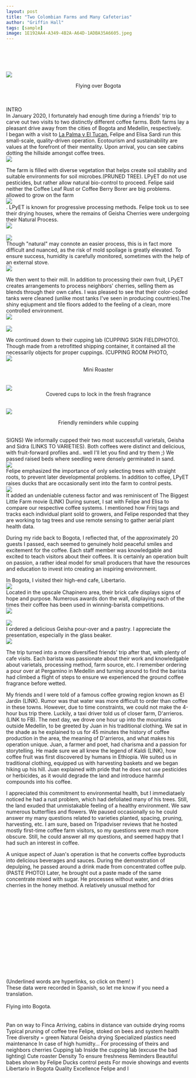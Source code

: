 ```yaml
---
layout: post
title: "Two Colombian Farms and Many Cafeterias" 
author: "Griffin Hall"
tags: [sample]
image: 1E192AA4-A349-4B2A-A64D-1ADBA35A6605.jpeg
---
```


<br><br><br><br><img src="https://previews.dropbox.com/p/thumb/AAtiiZrg2Bbh5BencbvDbHhQdE1C2IBjykT2xzZwz7Q0nOhqCfYaeyWs9EbgD0lYa-A0TS324uvWv3oMYArHnvxy7e1vc3BF-DVCCUYj3d1YEUHE0QS4TgJB7snFnXxYPB1t-qqAnARmwQWRH2HAWrhIZMccwVLiEpyT5Rl9dRKk7mN4yJvNqx4YVgpVYG8XbHRjIb5kAqb8T2CPqtYZHQODdv6VAoejrYGaYqTBOHFUlEvB9m2n93oSJIcyMlT2syasn3tsej7jmFHIP1VYn_yYWEpGrBhwj9u7mBJtEx4DEp9NK4TSZxPsE6di0K0p4Bc1e1sRry6Lt9h_MG8c2jWJ/p.jpeg"><br><center>Flying over Bogota</center><br>


<body>
 <br>INTRO<br>
 In January 2020, I fortunately had enough time during a friends' trip to carve out two visits to two distinctly different coffee farms. Both farms lay a pleasant drive away from the cities of Bogota and Medellin, respectively.<br> 
 I began with a visit to  <a href="http://www.lapalmayeltucan.com/">La Palma y El Tucan.</a> Felipe and Elisa Sardi run this small-scale, quality-driven operation. Ecotourism and sustainability are values at the forefront of their mentality. Upon arrival, you can see cabins dotting the hillside amongst coffee trees.<br><img src="https://previews.dropbox.com/p/thumb/AAtHBXO6Yey7IRV-tlnJochuWNECKilLBF8NGX29d6rp1Jn12E_NU4eusOag0E9dBhJqQXKNZobx6T42vvr_GyTYuIr_7KkuWSHTgt9-WxlMuJLDrMDkMiMZTaRYZB0hORba4XKXAKqWZ3myCWDpBpVQKHTP2tuiLfu66W9OP8-IXR-QthDOVg4Ms7cszAXnymm3HKNF7ZcuIQhw9uQvSglD5z0nXNvRz2T5A3iGddM3wUrgMYC-wB-UG_uGLeaKPB1QTeKmXORBogdOWY5jUjtfcpxVDqaJF3bypfrIqNPpGyVqciY7In0RcHFukefq8YH4VFtuQfFE85gWqkvzIDvCf10jbtsTAP1HRCN0wC_p2ky6k8uj3aacEvRRF4weRGhcJLs2qsgq4v0Dh9zSJQJU/p.jpeg?fv_content=true&size_mode=5"><br>
 
The farm is filled with diverse vegetation that helps create soil stability and suitable environments for soil microbes.(PRUNED TREE). LPyET do not use pesticides, but rather allow natural bio-control to proceed. Felipe said neither the Coffee Leaf Rust or Coffee Berry Borer are big problems. allowed to grow on the farm <br><img src="https://previews.dropbox.com/p/thumb/AAvcv45X87GftsjfwPXS7JmhbogiSsNvVdDVnc3cNAA8EaDnG_LWAXBHF9jGioM7gQvwvKWgnATRQ5RW1ctTEj42mRJ1xMTu9Fg40SvtKbCsSTMbNRASGp6JJxIrRMH2vowmjV8G3Op04NDfsNZMEpHzqRyfsjJQ9vYohhJ9LClBtq7Gw0cW6HCDYF6yFfysiGvuKExPFrb_qlHfEl2j-rSbNenUQpHXi5YeUVd5eHTy9bk0RMjeqNZVwqPkmcZ7qAbBO4AJKfkLOvSJkI4nwD9pa-j0b5Nt2Eh62yi4hhkOlCYo46WnI50iJBN4J58gIpAeVxMm3mqd-bWCQtwZPOxNbv1FPkrfuwI4n2tLoDORrJaBe3H-aUF9Ad-MkbuqF8QZjKEgSuRSfYu70QD4_UzI/p.jpeg?size=2048x1536&size_mode=3"><br>.
LPyET is known for progressive processing methods. Felipe took us to see their drying houses, where the remains of Geisha Cherries were undergoing their Natural Process.<br><img src="https://previews.dropbox.com/p/thumb/AAtdq3B9RMJSPDJr24hRQvHniUDAL2hzSQkCYj23SqF7mGPLtrmTElToQlCMUoOlQ7DFitePPhKAB3EVpsquioszw_oKyY_P4Uwnn5YrUPMCz4UHFYqtsGTN30-39iq85DhDgnsV6UJQUgHBp5UViVeFyVXK7V9oNrIsxD-TjvGVlYt2VaMCphWpVCZ5t0aL0wqi4DcRcQsTozE4HYRnIl4Y_UGaOoC446gH6wCgAyeVnwWAX-1rbQ7nbjeHHYLPlrMdsXs3kOCp_LgLGPbZXZFL5TLaDFxkegEHzPjlo0XqfBzIIwCtq3sffuc6cAbg9KDD1gFiJWIgbYouhdgtibK7/p.jpeg?size=2048x1536&size_mode=3"><br>
<br><img src="https://previews.dropbox.com/p/thumb/AAve7hfNViyePSxfoN09fOWlfBzlUx9I67fU-jX800EeJte4_Bg8ZIHGHgNa8DusWuypR1wHNzojrW5htxcgl8VR82Pj7EXqOEddqFO2p_aNPEB40sNRh6sERyAeD0ENiZjYta8i-gQVt3BgMt4H3WtJwg6frhOV9B7IgK5Q_8iMtHfHEGCD-iEKfkELc1fXsa7aHNTbhgmjtOpSIaUrvtFYORcNEfpz6HKRpwA16ggPDs1wHUE8t9T2qgsai-PmTgZA7H_-9OdGyAnvWvGn4RimvBzuVBpvyWcDB3fUpRI40uX1ar8DZ2blUUJzK2g4jDgkfDd0zWzOOzjLlSD20Qqb/p.jpeg?size=2048x1536&size_mode=3"><br>Though "natural" may connote an easier process, this is in fact more difficult and nuanced, as the risk of mold spoilage is greatly elevated. To ensure success, humidity is carefully monitored, sometimes with the help of an external stove.
<br><img src="https://previews.dropbox.com/p/thumb/AAs--mRLbqqLweXiqpdRqbZnE2BdCeOzAUcduXq02XT4vjqny0JLFYkyjWZEVsgjG3nealMvjf6Ickfh3Nvt1EMAcVsg00sBs-6oo5fqsZtLEVNBKBsrpKmR9cltfR4BIhi6pcZFPjg0gbOHKO0Cac7iu8QqFNMOG8_SJqBF5Raukuikbb8p-FM2jF7w9fACCTVFilJWdTaJO_TpIrx-lxN4KdZ3Mu_ICi7H8tgPBmcZkPfkOELkhjA8FPtQ0o_yFz2zCD8CJruCeGZPfndcnv9aGfa3lUX_NWHUQRkqfZXz50ckWy3CH9hL9GrmURxpq2pMXc6H9x35vZkjaxMRHoCe/p.jpeg?size=2048x1536&size_mode=3"><br>

We then went to their mill. In addition to processing their own fruit,  LPyET creates arrangements to process neighbors' cherries, selling them as blends through their own cafes. I was pleased to see that their color-coded tanks were cleaned (unlike most tanks I've seen in producing countries).The shiny eqiupment and tile floors added to the feeling of a clean, more controlled environment.
<br><img src="https://previews.dropbox.com/p/thumb/AAsRuqYSW1yxzRSxykQe32og9LyR40WVXWt3J--madIfLqiQ03ODibRuzqWQvERSKFEMR4gFIoobmcDc1PJlHIDHaj7aO-iY-Ouwq9Yl1vKB0RtddCgPZh93BRA47qnhajecGUjmODrFCMxe5xp8HB10i5EnPLTxc9GDFnZiknWNsRtghbG6rMT8iVBAPSNmmZgt0aVRz3f3UwLs5Cf2a8SGdt9_p1trM2r1WUetgMg29w_-kdcue5Q34U8CuwowxEwm1jJhTNpX379k18wQG1Vex8HYqVygSiPZXybSRu29-ArbNQtfc6ho-wLH-XQZCrGvrNp8kSYyLeaPgGfxupBu/p.jpeg?size=2048x1536&size_mode=3"><br><br><img src="https://previews.dropbox.com/p/thumb/AAtzr7ddYGvjmzEwM-KRiRSp2ukMrGMukiJ4M6kwfLdsjqis0NHHAOsbfUPrw-IvyRiQlvForBx0JNzawcAAhStWA9ged7CGVSRfKTU033vYXE0uir5RCnI5CVazIbBspebjIP_PBdmkUO4bLS8aC3p4z-9Unj-VEAarIZeUiHpbfho9MalCOXqHCDtHZLCIT5t5YWEt2sUdAQZgvkj7RpMDBq_LTL8rH4iXhwQO4Ezy6DmwAJY1lDV4XUmPImFlzbviXPWtKoGF7WNCQYfLLi04jILm070UBQb3dDWiEn8j2QRX9zt9_bm-A0tkiJ7-oFz9ByujAbvfln0qUFK-F9rs/p.jpeg?size=2048x1536&size_mode=3"><br>

We continued down to their cupping lab (CUPPING SIGN FIELDPHOTO). Though made from a retrofitted shipping container, it contained all the necessarily objects for proper cuppings. (CUPPING ROOM PHOTO, 
<br><img src="https://previews.dropbox.com/p/thumb/AAuOtEqPOgdIU3GYpPnG7OCq4eXzCE_fvw-uGF7dYCtyOJU4qW_qO_8wx2n-wogouztpxcWxWIUiT7nucIVLe2vAN3U5jnsvgISWDbzrWWGIu1r6M80hIQ253daWWSJ_torriFATHzntZFBcWT2x7ugrwwjlGOzpKPqDdU05eE4YhLBnj41_ApannurtJwMRP5AdG0U-PYezOlLYPit-WMG5zgvzZCb4Y3Cgvq2k0HTXatKZXbogX5d2HobfDWGBeGV_-sasb8uHVyKMrAFUlqlX0VwPnT2Tie7iNJ40spb8GYRM9WSlACS-OTuJm1bzH4oiInswqU4PCJIzFMLG1jF7/p.jpeg?size=2048x1536&size_mode=3"><br><center>Mini Roaster</center><br>
<br><img src="https://previews.dropbox.com/p/thumb/AAsxCJxsLOrCvgIflMbUGqgM526LeW7qww2H7JkPyqsRiMRqoDPFkA9CmkMY3rwGIMR2WbJauyNiqIbhm4WxX6jDF8Uk0e80ZoSRp71Y4wOm06M8FZ5H5h3jiQSZzjJU-Lx0KTF1XC9Qw8nUQfpRa4jxQChStJ966XQfeTklR9Zj-vCgLYoUytb1a-E4xYyrrGjI66aUGrZn69-Rak8-Ub7Z-iXxC8LOCGaJNxR3LSM-N9TRW-5lSDiqpHce6NNT_J_eBuR3jPQgT_xByVm_jUm56UaqM1fbvJ7syk3XXKuAipzNYw8oK1G5IfDvD8U_azIzR8etQMJf_f-t3l190vcQ/p.jpeg?size=2048x1536&size_mode=3"><br><center>Covered cups to lock in the fresh fragrance</center>

<br><img src="https://previews.dropbox.com/p/thumb/AAuyXO7ApvCk81EN0gyVu4hfLTaN2874q90FAlTu4y6lkiQF9x5KZ3G3PM5FoG7zB-LrLa559LsrygY7BQPsLC_kke4mPk4MOPmLIXhwd4g8ek8vpAqFRmY7GwsL6adl4p_ACubiGXSewf2xvG6fuC6rbJV1HKyM22hZvNkoKLRjJ7_yPEd-fb7-GjIkOyv4DyOXGW9awJJ7afHI4sYpX7ojP7891fhSic8huuTFvIsL1Q--HbOWOw1H6lyQesPdfBtgGxlpHlvC0wJPiBUUirRVO7PBCHpY3wKfbRYUwG7cei23UxoTLwxgByrBGqANhVtYQD-EIabfWRiw75uryoLX/p.jpeg?size=2048x1536&size_mode=3"><br><center>Friendly reminders while cupping</center><br>

SIGNS)
We informally cupped their two most successfull varietals, Geisha and Sidra (LINKS TO VARIETIES). Both coffees were distinct and delicious, with fruit-forward profiles and.. well I'll let you find and try them ;)
We passed raised beds where seedling were densely germinated in sand.
<br><img src="https://previews.dropbox.com/p/thumb/AAuYddO_GiJ0G7Eqs4iJ03I2pNuOTDY3nlrrFJtjs_qhIszH4De05_AcirvrVGLp0To3eXhliz48bLGSpqRioniPWWk4OaRddszkuCTyYnPChwqYZqMPlryaqOCZya72YSqpow_U4Yt_0KKwZYlUJcE8JQqCOwncDymRdCxrV6akF6-oWXan5w6iaZdujFsoNBhISiS-EwoOi8fnXOO1nQFpV5yFR1umckwQwYYlij3cOI_YlHHVr0_WUmlcQgocmIwYIwQ_RJiYDhyjy1D7CIpnwoFcNxxrQX6oYTQ7ssoKn-n4pi0aKFgEBl7jObap6ki-QTM34tLKKo4fziypyyMK/p.jpeg?fv_content=true&size_mode=5"><br>Felipe emphasized the importance of only selecting trees with straight roots, to prevent later developmental problems. 
In addition to coffee, LPyET raises ducks that are occasionally sent into the farm to control pests.
<br><img src="https://previews.dropbox.com/p/thumb/AAtkw53372P-E72XGsvXWZJcP-XuKD2KNWePqUqwycQYWOnie3VinL1_ZeGkz4kF53vU9eJ4loAAEGvjUj1QW7ftToe_49qD23pIJb0kuduv2o5I71P3S-k-UNChDTxatCGVO4dbUDbLk0vAqqC1mBsuxqkRtEvuOog-UGC8R4ZYTZgNuqzpMoZEeo6EDuIOP5q7T1CP-Jmowi0NMpX_vQ0Jj65f_ad6XYfjYxB9ntju38pFIAcFinrz94xGF1DH3rsP9DGvxmhOhoectKteQ8sErNnNmOKQbfMUA0G49PIZ82RMn8eA-429O4aL_dV90K-b6pvMeXIPefpLoZlO5TVoPR8YuTY5y_xpYQpIvLnXoHsMA6Lec9jPjJUXtTXb0jb0wWPyV0RRfF_O2OiaO_4x/p.jpeg?size=2048x1536&size_mode=3"><br> It added an undeniable cuteness factor and was reminiscent of The Biggest Little Farm movie (LINK)
During sunset, I sat with Felipe and Elisa to compare our respective coffee systems. I mentioned how Frinj tags and tracks each individual plant sold to growers, and Felipe responded that they are working to tag trees and use remote sensing to gather aerial plant health data. 

During my ride back to Bogota, I reflected that, of the approximately 20 guests I passed, each seemed to genuinely hold peaceful smiles and excitement for the coffee. Each staff member was knowledgable and excited to teach visitors about their coffees. It is certainly an operation built on passion, a rather ideal model for small producers that have the resources and education to invest into creating an inspiring environment. 

In Bogota, I visited their high-end cafe, Libertario.<br><img src="https://previews.dropbox.com/p/thumb/AAs1gTvzzORJb6MaerlgpsX6TL00KiD0gAZnm0u9tDGbt3st8XQHLLIoVfFEh4sYel0akMKqtqteMA-Z4gmUXGSGjbxwtY7isWcwFfGcmuhPvyBJ2EzWATshRYbIwKw-60uUxf0cLb3zvShsGyWebeCnc2IIlKOPxaFtiyqXz-GzUVkcek4gfDEZ-6ywCkMPsv-sgYWLNbchr9D6xZNpS27iQGhCtXKw1ydEHhm0lGyiEu4afx3Q_kSAUv9nnCYeQH_xXCCwH8hTeb99CUbMOotjIUWQQYTagzOynMtn5YyqrT6_09T8KS8GgmrxJTUAK2y2K7K5ifKWdfBI6fXk4Mya/p.jpeg?size=2048x1536&size_mode=3"><br>
Located in the upscale Chapinero area, their brick cafe displays signs of hope and purpose. Numerous awards don the wall, displaying each of the times their coffee has been used in winning-barista competitions.
<br><img src="https://previews.dropbox.com/p/thumb/AAt8caeQijctEQ6ev_kJYZNkfMjt3DxcFNns3l4rHAJRN2-GNSnWhfS66Fz6vTyYXPh9bhH6Bysetu40sb595rmAUlAhG4Pq6KtIHvgV_qnUNMTW_ik2bY65EefZ1C4wc3hFon-Y7-jgA0iM1KFtrmGhNbflDfnbDXLitaQIT-oq5CB35mxb9eRx4ZCqNmETqpP7_PY9MFfjzJQhPHq-fV1n6lhAdyi08ScNVGzrAA1kG1AruentCSI7eqnGRtDgQ2qimrlIw97D9iKSlu-6R9EuRIVZjmNPTe58Aj7iwJBRsIVvhubP96Lgi9jQwocCMWYRmS2iL3AgiqL_I86_WNVw/p.jpeg?fv_content=true&size_mode=5"><br>
<br><img src="https://previews.dropbox.com/p/thumb/AAv43FcS3gYJBlp_U5zaIrQBjgbbsuM6gccYRxDpNCMnP0HaQh8L2YzvSRCLu1xwOfjgd0Gx-7otV6-blDnOKgKNRWCwpY6I9esQxmMRM4Roxy7cHkFHJTRiWMH0nWSy1kXdGFlqubqDzSMMjdULfPROPD7iSC5D9JtuyacLfDu0SfPaz8yRnQd0NLF7c5B9zV8_DjAgBSw_cmY3zJRg3No5M6YWbHiroHxqF3iRrB5GGaZEy7kCrWqaZ_MtP48HiAv9rCCzu74zJY4XpTXolQ3UVv03nbkcDpMLYGTUfqkIe4VdtWFMODu2Gh4Krn0_i6tLR1EVIboWlbK25ZZMAtkT/p.jpeg?size=2048x1536&size_mode=3"><br>I ordered a delicious Geisha pour-over and a pastry. I appreciate the presentation, especially in the glass beaker. <br><img src="https://previews.dropbox.com/p/thumb/AAuYIU2OE4EKqdzIrzPLmhyGhrkwY-Sa6vlRti3fSqrdvGYNR5GF1LJf8m-NgG2EbZc6A8Yt5fmdY0pQeWFgh-TaBp1pHZ_B0V17cMatcaPDpo8DTgSkaD-ZGvyEzJxDTXPTNbwqSq8UCJLlUGG_6VviqpjT9LGWSlgnJ9jMqosdcHUrXRMgZJeVw5ITUl4Z1nW1WncGohs1X7aVOIARs2MZzTRkqd6cU2BiBIdxPrcHsBnSti27Da4Q7x6wFv5m17wHjLLPoT_TzXMgfM_VGC1UUpmCi1ikxLSr2s_65nxsPBuMf7jLAln1N6DUzZYlSwtTo4rIy8xTQFO9BtPxmiHW/p.jpeg?size=2048x1536&size_mode=3"><br>
 
The trip turned into a more diversified friends' trip after that, with plenty of cafe visits. Each barista was passionate about their work and knowledgable about varietals, processing method, farm source, etc. I remember ordering a pour over at Pergamino in Medellin and turning around to find the barista had climbed a flight of steps to ensure we experienced the ground coffee fragrance before wetted. 

My friends and I were told of a famous coffee growing region known as El Jardin (LINK). Rumor was that water was more difficult to order than coffee in these towns. However, due to time constraints, we could not make the 4-hour bus trip there. 
Luckily, a taxi driver told us of closer farm, D'arrieros. (LINK to FB). 
The next day, we drove one hour up into the mountains outside Medellin, to be greeted by Juan in his traditional clothing. 
We sat in the shade as he explained to us for 45 minutes the history of coffee production in the area, the meaning of D'arrieros, and what makes his operation unique. Juan, a farmer and poet, had charisma and a passion for storytelling. He made sure we all knew the legend of Kaldi (LINK), how coffee fruit was first discovered by humans in Ethiopia. 
We suited us in traditional clothing, equipped us with harvesting baskets and we began hiking up his hill. Juan explained with pride that he does not use pesticides or herbicides, as it would degrade the land and introduce harmful compounds into his coffee. 

I appreciated this commitment to environmental health, but I immediataely noticed he had a rust problem, which had defoliated many of his trees. Still, the land exuded that unmistakable feeling of a healthy environment. We saw numerous butterflies and flowers. We paused occasionally so he could answer my many questions related to varieties planted, spacing, pruning, harvesting, etc. I am sure, based on Tripadviser reviews that he hosted mostly first-time coffee farm visitors, so my questions were much more obscure. Still, he could answer all my questions, and seemed happy that I had such an interest in coffee. 

A unique aspect of Juan's operation is that he converts coffee byproducts into delicious beverages and sauces. During the demonstration of depulping, he passed around a drink made from concentrated coffee pulp. (PASTE PHOTO) Later, he brought out a paste made of the same concentrate mixed with sugar. 
He processes without water, and dries cherries in the honey method. A relatively unusual method for 
 
 
<br><br><br><br><br><br>



<br><br><br><br><br><br>
 

(Underlined words are hyperlinks, so click on them! )<br>These data were recorded in Spanish, so let me know if you need a translation. 
 <br><br>Flying into Bogota. <br>
<br><br>Pan on way to Finca
Arriving, cabins in distance 
van outside drying rooms
Typical pruning of coffee tree
Felipe, stoked on bees and system health
Tree diversity = green
Natural Geisha drying
Specialized plastics need maintenance
In case of high humidty...
For processing of theirs and neighbors cherries
Cupping lab
Inside the cupping lab (excuse the bad lighting)
Cute roaster 
Density
To ensure freshness
Reminders
Beautiful babes shown by Felipe
Ducks control pests
For movie showings and events
Libertario in Bogota
Quality
Excellence
Felipe and I





